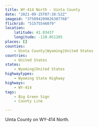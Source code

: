 ```yaml
---
title: WY-414 North - Uinta County
date: "2021-09-25T07:38:52Z"
imageid: "375094209826307768"
flickrid: "51575546079"
location:
    latitude: 41.03437
    longitude: -110.051285
places: []
counties:
    - Uinta County|Wyoming|United States
countries:
    - United States
states:
    - Wyoming|United States
highwaytypes:
    - Wyoming State Highway
highways:
    - WY-414
tags:
    - Big Green Sign
    - County Line

---
```

Uinta County on WY-414 North.